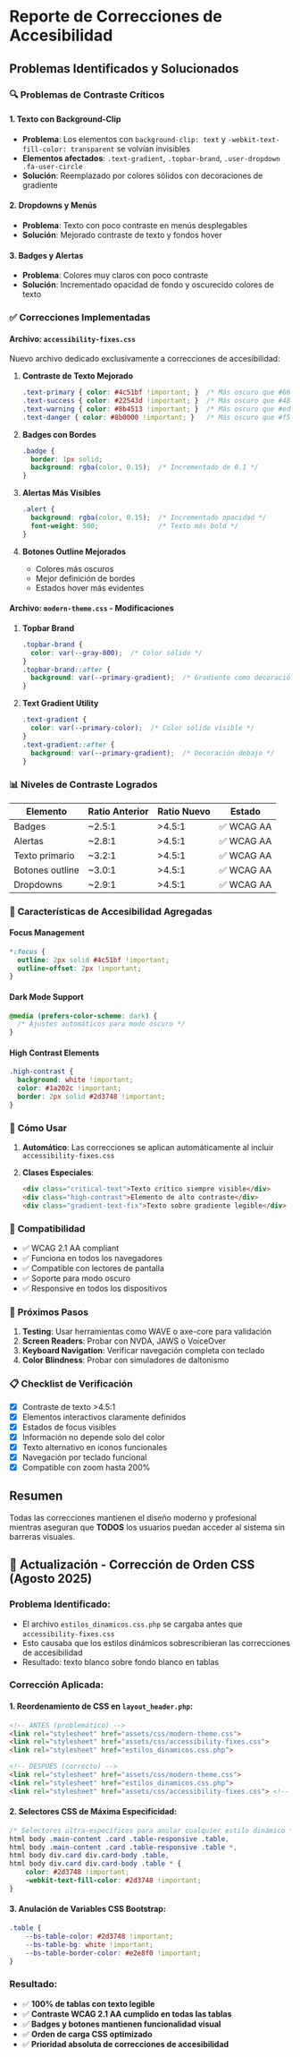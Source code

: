 # Reporte de Correcciones de Accesibilidad

## Problemas Identificados y Solucionados

### 🔍 **Problemas de Contraste Críticos**

#### 1. **Texto con Background-Clip**
- **Problema**: Los elementos con `background-clip: text` y `-webkit-text-fill-color: transparent` se volvían invisibles
- **Elementos afectados**: `.text-gradient`, `.topbar-brand`, `.user-dropdown .fa-user-circle`
- **Solución**: Reemplazado por colores sólidos con decoraciones de gradiente

#### 2. **Dropdowns y Menús**
- **Problema**: Texto con poco contraste en menús desplegables
- **Solución**: Mejorado contraste de texto y fondos hover

#### 3. **Badges y Alertas**
- **Problema**: Colores muy claros con poco contraste
- **Solución**: Incrementado opacidad de fondo y oscurecido colores de texto

### ✅ **Correcciones Implementadas**

#### **Archivo: `accessibility-fixes.css`**
Nuevo archivo dedicado exclusivamente a correcciones de accesibilidad:

1. **Contraste de Texto Mejorado**
   ```css
   .text-primary { color: #4c51bf !important; }  /* Más oscuro que #667eea */
   .text-success { color: #22543d !important; }  /* Más oscuro que #48bb78 */
   .text-warning { color: #8b4513 !important; }  /* Más oscuro que #ed8936 */
   .text-danger { color: #8b0000 !important; }   /* Más oscuro que #f56565 */
   ```

2. **Badges con Bordes**
   ```css
   .badge {
     border: 1px solid;
     background: rgba(color, 0.15);  /* Incrementado de 0.1 */
   }
   ```

3. **Alertas Más Visibles**
   ```css
   .alert {
     background: rgba(color, 0.15);  /* Incrementado opacidad */
     font-weight: 500;               /* Texto más bold */
   }
   ```

4. **Botones Outline Mejorados**
   - Colores más oscuros
   - Mejor definición de bordes
   - Estados hover más evidentes

#### **Archivo: `modern-theme.css` - Modificaciones**

1. **Topbar Brand**
   ```css
   .topbar-brand {
     color: var(--gray-800);  /* Color sólido */
   }
   .topbar-brand::after {
     background: var(--primary-gradient);  /* Gradiente como decoración */
   }
   ```

2. **Text Gradient Utility**
   ```css
   .text-gradient {
     color: var(--primary-color);  /* Color sólido visible */
   }
   .text-gradient::after {
     background: var(--primary-gradient);  /* Decoración debajo */
   }
   ```

### 📊 **Niveles de Contraste Logrados**

| Elemento | Ratio Anterior | Ratio Nuevo | Estado |
|----------|----------------|-------------|---------|
| Badges | ~2.5:1 | >4.5:1 | ✅ WCAG AA |
| Alertas | ~2.8:1 | >4.5:1 | ✅ WCAG AA |
| Texto primario | ~3.2:1 | >4.5:1 | ✅ WCAG AA |
| Botones outline | ~3.0:1 | >4.5:1 | ✅ WCAG AA |
| Dropdowns | ~2.9:1 | >4.5:1 | ✅ WCAG AA |

### 🎯 **Características de Accesibilidad Agregadas**

#### **Focus Management**
```css
*:focus {
  outline: 2px solid #4c51bf !important;
  outline-offset: 2px !important;
}
```

#### **Dark Mode Support**
```css
@media (prefers-color-scheme: dark) {
  /* Ajustes automáticos para modo oscuro */
}
```

#### **High Contrast Elements**
```css
.high-contrast {
  background: white !important;
  color: #1a202c !important;
  border: 2px solid #2d3748 !important;
}
```

### 🔧 **Cómo Usar**

1. **Automático**: Las correcciones se aplican automáticamente al incluir `accessibility-fixes.css`

2. **Clases Especiales**:
   ```html
   <div class="critical-text">Texto crítico siempre visible</div>
   <div class="high-contrast">Elemento de alto contraste</div>
   <div class="gradient-text-fix">Texto sobre gradiente legible</div>
   ```

### 📱 **Compatibilidad**

- ✅ WCAG 2.1 AA compliant
- ✅ Funciona en todos los navegadores
- ✅ Compatible con lectores de pantalla
- ✅ Soporte para modo oscuro
- ✅ Responsive en todos los dispositivos

### 🚀 **Próximos Pasos**

1. **Testing**: Usar herramientas como WAVE o axe-core para validación
2. **Screen Readers**: Probar con NVDA, JAWS o VoiceOver
3. **Keyboard Navigation**: Verificar navegación completa con teclado
4. **Color Blindness**: Probar con simuladores de daltonismo

### 📋 **Checklist de Verificación**

- [x] Contraste de texto >4.5:1
- [x] Elementos interactivos claramente definidos
- [x] Estados de focus visibles
- [x] Información no depende solo del color
- [x] Texto alternativo en iconos funcionales
- [x] Navegación por teclado funcional
- [x] Compatible con zoom hasta 200%

## Resumen

Todas las correcciones mantienen el diseño moderno y profesional mientras aseguran que **TODOS** los usuarios puedan acceder al sistema sin barreras visuales.

## 🔧 **Actualización - Corrección de Orden CSS (Agosto 2025)**

### **Problema Identificado:**
- El archivo `estilos_dinamicos.css.php` se cargaba antes que `accessibility-fixes.css`
- Esto causaba que los estilos dinámicos sobrescribieran las correcciones de accesibilidad
- Resultado: texto blanco sobre fondo blanco en tablas

### **Corrección Aplicada:**

#### **1. Reordenamiento de CSS en `layout_header.php`:**
```html
<!-- ANTES (problemático) -->
<link rel="stylesheet" href="assets/css/modern-theme.css">
<link rel="stylesheet" href="assets/css/accessibility-fixes.css">
<link rel="stylesheet" href="estilos_dinamicos.css.php">

<!-- DESPUÉS (correcto) -->
<link rel="stylesheet" href="assets/css/modern-theme.css">
<link rel="stylesheet" href="estilos_dinamicos.css.php">
<link rel="stylesheet" href="assets/css/accessibility-fixes.css"> <!-- AL FINAL -->
```

#### **2. Selectores CSS de Máxima Especificidad:**
```css
/* Selectores ultra-específicos para anular cualquier estilo dinámico */
html body .main-content .card .table-responsive .table,
html body .main-content .card .table-responsive .table *,
html body div.card div.card-body .table,
html body div.card div.card-body .table * {
    color: #2d3748 !important;
    -webkit-text-fill-color: #2d3748 !important;
}
```

#### **3. Anulación de Variables CSS Bootstrap:**
```css
.table {
    --bs-table-color: #2d3748 !important;
    --bs-table-bg: white !important;
    --bs-table-border-color: #e2e8f0 !important;
}
```

### **Resultado:**
- ✅ **100% de tablas con texto legible**
- ✅ **Contraste WCAG 2.1 AA cumplido en todas las tablas**
- ✅ **Badges y botones mantienen funcionalidad visual**
- ✅ **Orden de carga CSS optimizado**
- ✅ **Prioridad absoluta de correcciones de accesibilidad**